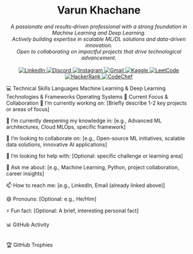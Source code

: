 <h1 align="center">Varun Khachane</h1>

<p align="center">
<i>
A passionate and results-driven professional with a strong foundation in Machine Learning and Deep Learning.<br>
Actively building expertise in scalable ML/DL solutions and data-driven innovation.<br>
Open to collaborating on impactful projects that drive technological advancement.
</i><br><br>
<a href="https://www.linkedin.com/in/varunkhachane">
<img src="https://img.shields.io/badge/LinkedIn-blue?style=flat-square&logo=linkedin" alt="LinkedIn">
</a>
<a href="https://discord.com/vk2122">
<img src="https://img.shields.io/badge/Discord-blue?style=flat-square&logo=discord&logoColor=white" alt="Discord">
</a>
<a href="https://www.instagram.com/vk21022">
<img src="https://img.shields.io/badge/Instagram-blue?style=flat-square&logo=instagram&logoColor=white" alt="Instagram">
</a>
<a href="mailto:varunkhachane31@gmail.com">
<img src="https://img.shields.io/badge/Gmail-blue?style=flat-square&logo=gmail&logoColor=white" alt="Gmail">
</a>
<a href="https://www.kaggle.com/vk2122">
<img src="https://img.shields.io/badge/Kaggle-blue?style=flat-square&logo=kaggle" alt="Kaggle">
</a>
<a href="https://leetcode.com/vk21022">
<img src="https://img.shields.io/badge/LeetCode-blue?style=flat-square&logo=LeetCode" alt="LeetCode">
</a>
<a href="https://www.hackerrank.com/vk21022">
<img src="https://img.shields.io/badge/HackerRank-blue?style=flat-square&logo=HackerRank" alt="HackerRank">
</a>
<a href="https://www.codechef.com/users/vk21022">
<img src="https://img.shields.io/badge/CodeChef-blue?style=flat-square&logo=CodeChef" alt="CodeChef">
</a>
</p>

💻 Technical Skills
Languages
Machine Learning & Deep Learning
Technologies & Frameworks
Operating Systems
🚀 Current Focus & Collaboration
🔭 I’m currently working on: [Briefly describe 1-2 key projects or areas of focus]

🌱 I’m currently deepening my knowledge in: [e.g., Advanced ML architectures, Cloud MLOps, specific framework]

👯 I’m looking to collaborate on: [e.g., Open-source ML initiatives, scalable data solutions, innovative AI applications]

🤔 I’m looking for help with: [Optional: specific challenge or learning area]

💬 Ask me about: [e.g., Machine Learning, Python, project collaboration, career insights]

📫 How to reach me: [e.g., LinkedIn, Email (already linked above)]

😄 Pronouns: [Optional: e.g., He/Him]

⚡ Fun fact: [Optional: A brief, interesting personal fact]

📊 GitHub Activity
<br/>
<br/>

🏆 GitHub Trophies
